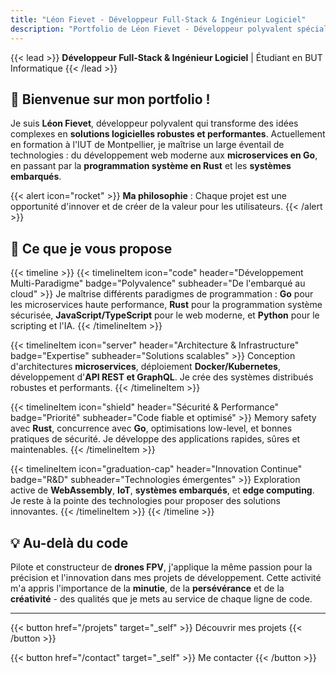 ```yaml
---
title: "Léon Fievet - Développeur Full-Stack & Ingénieur Logiciel"
description: "Portfolio de Léon Fievet - Développeur polyvalent spécialisé en Go, Rust, JavaScript et technologies modernes"
---
```


{{< lead >}}
**Développeur Full-Stack & Ingénieur Logiciel** | Étudiant en BUT Informatique
{{< /lead >}}

## 👋 Bienvenue sur mon portfolio !

Je suis **Léon Fievet**, développeur polyvalent qui transforme des idées complexes en **solutions logicielles robustes et performantes**. Actuellement en formation à l'IUT de Montpellier, je maîtrise un large éventail de technologies : du développement web moderne aux **microservices en Go**, en passant par la **programmation système en Rust** et les **systèmes embarqués**.

{{< alert icon="rocket" >}}
**Ma philosophie** : Chaque projet est une opportunité d'innover et de créer de la valeur pour les utilisateurs.
{{< /alert >}}

## 🚀 Ce que je vous propose

{{< timeline >}}
{{< timelineItem icon="code" header="Développement Multi-Paradigme" badge="Polyvalence" subheader="De l'embarqué au cloud" >}}
Je maîtrise différents paradigmes de programmation : <strong>Go</strong> pour les microservices haute performance, <strong>Rust</strong> pour la programmation système sécurisée, <strong>JavaScript/TypeScript</strong> pour le web moderne, et <strong>Python</strong> pour le scripting et l'IA.
{{< /timelineItem >}}

{{< timelineItem icon="server" header="Architecture & Infrastructure" badge="Expertise" subheader="Solutions scalables" >}}
Conception d'architectures <strong>microservices</strong>, déploiement <strong>Docker/Kubernetes</strong>, développement d'<strong>API REST et GraphQL</strong>. Je crée des systèmes distribués robustes et performants.
{{< /timelineItem >}}

{{< timelineItem icon="shield" header="Sécurité & Performance" badge="Priorité" subheader="Code fiable et optimisé" >}}
Memory safety avec <strong>Rust</strong>, concurrence avec <strong>Go</strong>, optimisations low-level, et bonnes pratiques de sécurité. Je développe des applications rapides, sûres et maintenables.
{{< /timelineItem >}}

{{< timelineItem icon="graduation-cap" header="Innovation Continue" badge="R&D" subheader="Technologies émergentes" >}}
Exploration active de <strong>WebAssembly</strong>, <strong>IoT</strong>, <strong>systèmes embarqués</strong>, et <strong>edge computing</strong>. Je reste à la pointe des technologies pour proposer des solutions innovantes.
{{< /timelineItem >}}
{{< /timeline >}}

## 💡 Au-delà du code

Pilote et constructeur de **drones FPV**, j'applique la même passion pour la précision et l'innovation dans mes projets de développement. Cette activité m'a appris l'importance de la **minutie**, de la **persévérance** et de la **créativité** - des qualités que je mets au service de chaque ligne de code.

---

{{< button href="/projets" target="_self" >}}
Découvrir mes projets
{{< /button >}}

{{< button href="/contact" target="_self" >}}
Me contacter
{{< /button >}}
